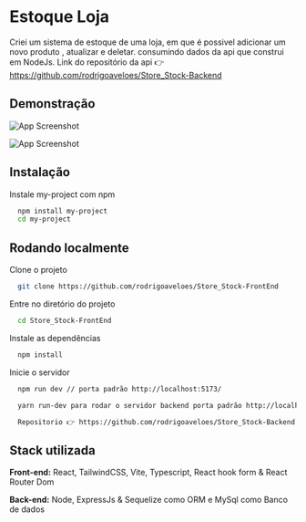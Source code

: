 
# Estoque Loja 

Criei um sistema de estoque de uma loja, em que é possivel adicionar  um novo produto , atualizar e deletar.
consumindo dados da api que construi em NodeJs.
Link do repositório da api 👉 https://github.com/rodrigoaveloes/Store_Stock-Backend




## Demonstração

![App Screenshot](https://i.imgur.com/EmmHv3i.png)


![App Screenshot](https://i.imgur.com/ySOM3Qe.png)


## Instalação

Instale my-project com npm

```bash
  npm install my-project
  cd my-project
```
    
## Rodando localmente

Clone o projeto

```bash
  git clone https://github.com/rodrigoaveloes/Store_Stock-FrontEnd
```

Entre no diretório do projeto

```bash
  cd Store_Stock-FrontEnd
```

Instale as dependências

```bash
  npm install
```

Inicie o servidor

```bash
  npm run dev // porta padrão http://localhost:5173/
```

```bash
  yarn run-dev para rodar o servidor backend porta padrão http://localhost:4000/

  Repositorio 👉 https://github.com/rodrigoaveloes/Store_Stock-Backend

```


## Stack utilizada

**Front-end:** React, TailwindCSS, Vite, Typescript, React hook form & React Router Dom

**Back-end:** Node, ExpressJs & Sequelize como ORM e MySql como Banco de dados

